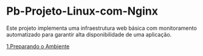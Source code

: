 # Pb-Projeto-Linux-com-Nginx
Este projeto implementa uma infraestrutura web básica com monitoramento automatizado para garantir alta disponibilidade de uma aplicação.

[1.Preparando o Ambiente](https://github.com/italolinux/Pb-Projeto-Linux-com-Nginx/blob/main/Preparando%20o%20Ambiente.md)

